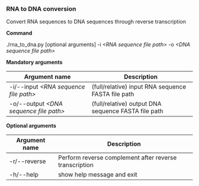 ### **RNA to DNA conversion**

Convert RNA sequences to DNA sequences through reverse transcription

**Command**

./rna_to_dna.py [optional arguments] -i *\<RNA sequence file path>* -o *\<DNA sequence file path>*

**Mandatory arguments**

| Argument name                           | Description                                         |
| --------------------------------------- | --------------------------------------------------- |
| -i/--input *\<RNA sequence file path>*  | (full/relative) input RNA sequence FASTA file path  |
| -o/--output *\<DNA sequence file path>* | (full/relative) output DNA sequence FASTA file path |

**Optional arguments**

| Argument name | Description                                            |
| ------------- | ------------------------------------------------------ |
| -r/--reverse  | Perform reverse complement after reverse transcription |
| -h/--help     | show help message and exit                             |
